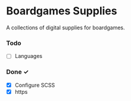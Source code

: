 # Boardgames Supplies
A collections of digital supplies for boardgames.

### Todo
- [ ] Languages

### Done ✓
- [x] Configure SCSS
- [x] https
